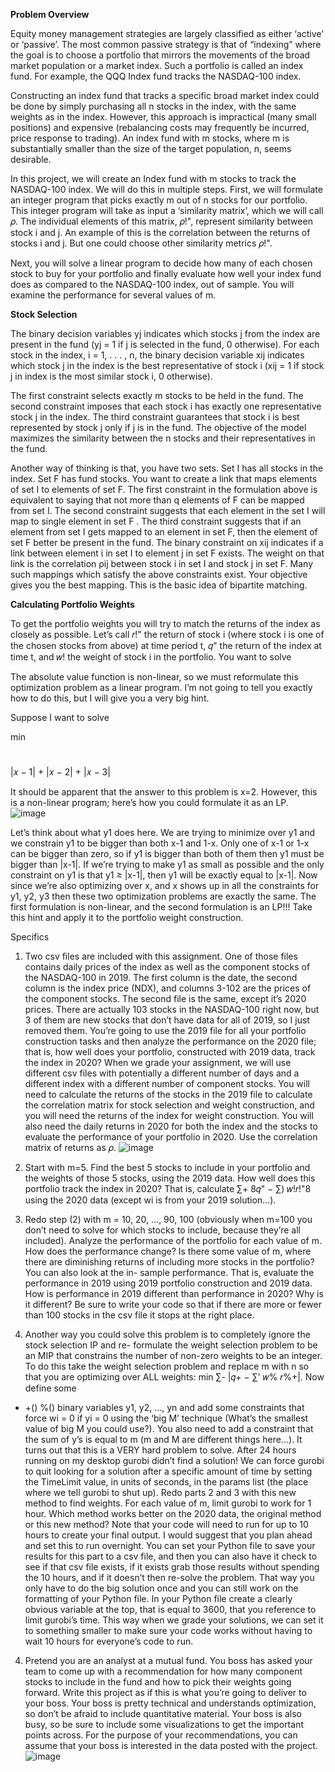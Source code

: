**Problem Overview**

Equity money management strategies are largely classified as either ‘active’ or ‘passive’. The most common passive strategy is that of “indexing” where the goal is to choose a portfolio that mirrors the movements of the broad market population or a market index. Such a portfolio is called an index fund. For example, the QQQ Index fund tracks the NASDAQ-100 index.

Constructing an index fund that tracks a specific broad market index could be done by simply purchasing all n stocks in the index, with the same weights as in the index. However, this approach is impractical (many small positions) and expensive (rebalancing costs may frequently be incurred, price response to trading). An index fund with m stocks, where m is substantially smaller than the size of the target population, n, seems desirable.

In this project, we will create an Index fund with m stocks to track the NASDAQ-100 index. We will do this in multiple steps. First, we will formulate an integer program that picks exactly m out of n stocks for our
portfolio. This integer program will take as input a ‘similarity matrix’, which we will call 𝜌. The individual elements of this matrix, 𝜌!", represent similarity between stock i and j. An example of this is the correlation between the returns of stocks i and j. But one could choose other similarity metrics 𝜌!".

Next, you will solve a linear program to decide how many of each chosen stock to buy for your portfolio and finally evaluate how well your index fund does as compared to the NASDAQ-100 index, out of sample. You will examine the performance for several values of m.

**Stock Selection**

The binary decision variables yj indicates which stocks j from the index are present in the fund (yj = 1 if j is selected in the fund, 0 otherwise). For each stock in the index, i = 1, . . . , n, the binary decision variable xij indicates which stock j in the index is the best representative of stock i (xij = 1 if stock j in index is the most similar stock i, 0 otherwise).

The first constraint selects exactly m stocks to be held in the fund. The second constraint imposes that each stock i has exactly one representative stock j in the index. The third constraint guarantees that stock i is best represented by stock j only if j is in the fund. The objective of the model maximizes the similarity between the n stocks and their representatives in the fund.

Another way of thinking is that, you have two sets. Set I has all stocks in the index. Set F has fund stocks. You want to create a link that maps elements of set I to elements of set F. The first constraint in the formulation above is equivalent to saying that not more than q elements of F can be mapped from set I. The second constraint suggests that each element in the set I will map to single element in set F . The third constraint suggests that if an element from set I gets mapped to an element in set F, then the element of set F better be present in the fund. The binary constraint on xij indicates if a link between element i in set I to element j in set F exists. The weight on that link is the correlation ρij between stock i in set I and stock j in set F. Many such mappings which satisfy the above constraints exist. Your objective gives you the best mapping. This is the basic idea of bipartite matching.






**Calculating Portfolio Weights**

To get the portfolio weights you will try to match the returns of the index as closely as possible. Let’s call 𝑟!" the return of stock i (where stock i is one of the chosen stocks from above) at time period t, 𝑞" the return of the index at time t, and 𝑤! the weight of stock i in the portfolio. You want to solve


The absolute value function is non-linear, so we must reformulate this optimization problem as a linear program. I’m not going to tell you exactly how to do this, but I will give you a very big hint.

Suppose I want to solve

min
#
|𝑥 − 1| + |𝑥 − 2| + |𝑥 − 3|

It should be apparent that the answer to this problem is x=2. However, this is a non-linear program; here’s how you could formulate it as an LP.
![image](https://user-images.githubusercontent.com/65372245/147304103-e7dbd2c3-7533-4f64-bc64-4e3b668ec9ea.png)

Let’s think about what y1 does here. We are trying to minimize over y1 and we constrain y1 to be bigger than both x-1 and 1-x. Only one of x-1 or 1-x can be bigger than zero, so if y1 is bigger than both of them
then y1 must be bigger than |x-1|. If we’re trying to make y1 as small as possible and the only constraint on y1 is that y1 ≥ |x-1|, then y1 will be exactly equal to |x-1|. Now since we’re also optimizing over x, and x shows up in all the constraints for y1, y2, y3 then these two optimization problems are exactly the same. The first formulation is non-linear, and the second formulation is an LP!!! Take this hint and apply it to the portfolio weight construction.

Specifics

1)	Two csv files are included with this assignment. One of those files contains daily prices of the index as well as the component stocks of the NASDAQ-100 in 2019. The first column is the date, the second column is the index price (NDX), and columns 3-102 are the prices of the component stocks. The second file is the same, except it’s 2020 prices. There are actually 103 stocks in the NASDAQ-100 right now, but 3 of them are new stocks that don’t have data for all of 2019, so I just removed them. You’re going to use the 2019 file for all your portfolio construction tasks and then analyze the performance on the 2020 file; that is, how well does your portfolio, constructed with 2019 data, track the index in 2020? When we grade your assignment, we will use different csv files with potentially a different number of days and a different index with a different number of component stocks. You will need to calculate the returns of the stocks in the 2019 file to calculate the correlation matrix for stock selection and weight construction, and you will need the returns of the index for weight construction. You will also need the daily returns in 2020 for both the index and the stocks to evaluate the performance of your portfolio
in 2020. Use the correlation matrix of returns as 𝜌.
![image](https://user-images.githubusercontent.com/65372245/147304115-de55e9be-ca6d-4d15-9924-d4c8a48293b4.png)

1)	Start with m=5. Find the best 5 stocks to include in your portfolio and the weights of those 5 stocks, using the 2019 data. How well does this portfolio track the index in 2020? That is,
calculate ∑+
8𝑞" − ∑)
𝑤!𝑟!"8 using the 2020 data (except wi is from your 2019 solution…).
2)	Redo step (2) with m = 10, 20, …, 90, 100 (obviously when m=100 you don’t need to solve for which stocks to include, because they’re all included). Analyze the performance of the portfolio for each value of m. How does the performance change? Is there some value of m, where there are diminishing returns of including more stocks in the portfolio? You can also look at the in- sample performance. That is, evaluate the performance in 2019 using 2019 portfolio construction and 2019 data. How is performance in 2019 different than performance in 2020? Why is it different?  Be sure to write your code so that if there are more or fewer than 100 stocks in the csv file it stops at the right place.
3)	Another way you could solve this problem is to completely ignore the stock selection IP and re- formulate the weight selection problem to be an MIP that constrains the number of non-zero weights to be an integer. To do this take the weight selection problem and replace m with n so
that you are optimizing over ALL weights: min ∑-	|𝑞+  − ∑'	𝑤% 𝑟%+|.  Now define some
*	+()
%()
binary variables y1, y2, …, yn and add some constraints that force wi = 0 if yi = 0 using the ‘big M’ technique (What’s the smallest value of big M you could use?). You also need to add a constraint that the sum of y’s is equal to m (m and M are different things here…). It turns out that this is a VERY hard problem to solve. After 24 hours running on my desktop gurobi didn’t find a solution! We can force gurobi to quit looking for a solution after a specific amount of time by setting the TimeLimit value, in units of seconds, in the params list (the place where we tell gurobi to shut up). Redo parts 2 and 3 with this new method to find weights. For each value of m, limit gurobi to work for 1 hour. Which method works better on the 2020 data, the original method or this new method? Note that your code will need to run for up to 10 hours to create your final output. I would suggest that you plan ahead and set this to run overnight.  You can set your Python file to save your results for this part to a csv file, and then you can also have it check to see if that csv file exists, if it exists grab those results without spending the 10 hours, and if it doesn’t then re-solve the problem. That way you only have to do the big solution once and you can still work on the formatting of your Python file. In your Python file create a clearly obvious variable at the top, that is equal to 3600, that you reference to limit gurobi’s time. This way when we grade your solutions, we can set it to something smaller to make sure your code works without having to wait 10 hours for everyone’s code to run.
4)	Pretend you are an analyst at a mutual fund. You boss has asked your team to come up with a recommendation for how many component stocks to include in the fund and how to pick their weights going forward. Write this project as if this is what you’re going to deliver to your boss. Your boss is pretty technical and understands optimization, so don’t be afraid to include quantitative material. Your boss is also busy, so be sure to include some visualizations to get the important points across. For the purpose of your recommendations, you can assume that your boss is interested in the data posted with the project.
![image](https://user-images.githubusercontent.com/65372245/147304127-27ed5530-f6e0-4af5-9703-91d6239fea03.png)








